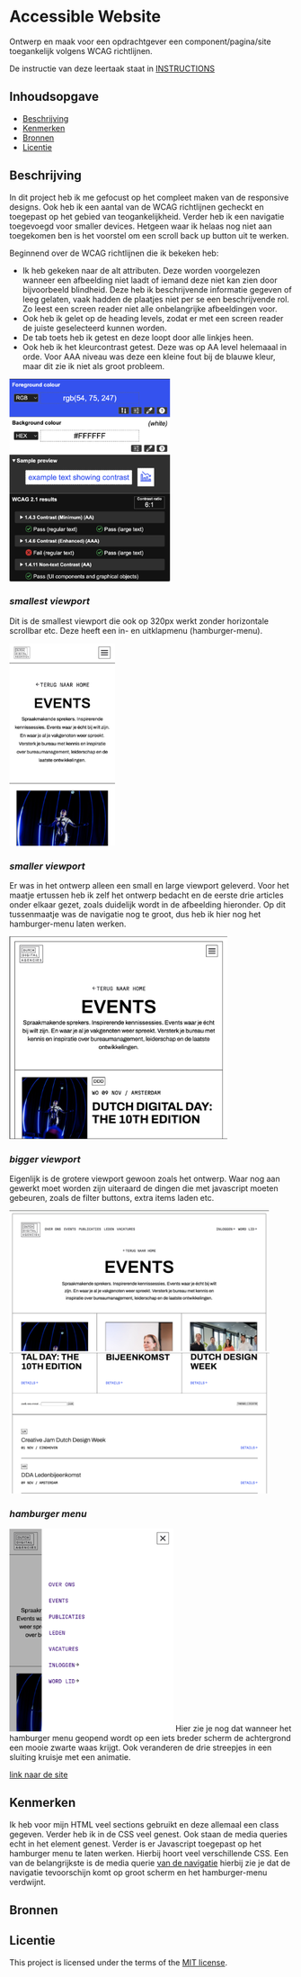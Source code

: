 # Accessible Website

Ontwerp en maak voor een opdrachtgever een component/pagina/site toegankelijk volgens WCAG richtlijnen.

De instructie van deze leertaak staat in [INSTRUCTIONS](https://github.com/fdnd-task/all-human-accessible-website/blob/main/docs/INSTRUCTIONS.md)

## Inhoudsopgave

  * [Beschrijving](#beschrijving)
  * [Kenmerken](#kenmerken)
  * [Bronnen](#bronnen)
  * [Licentie](#licentie)

## Beschrijving
In dit project heb ik me gefocust op het compleet maken van de responsive designs. Ook heb ik een aantal van de WCAG richtlijnen gecheckt en toegepast op het gebied van teogankelijkheid. Verder heb ik een navigatie toegevoegd voor smaller devices. Hetgeen waar ik helaas nog niet aan toegekomen ben is het voorstel om een scroll back up button uit te werken.

Beginnend over de WCAG richtlijnen die ik bekeken heb: 
* Ik heb gekeken naar de alt attributen. Deze worden voorgelezen wanneer een afbeelding niet laadt of iemand deze niet kan zien door bijvoorbeeld blindheid. Deze heb ik beschrijvende informatie gegeven of leeg gelaten, vaak hadden de plaatjes niet per se een beschrijvende rol. Zo leest een screen reader niet alle onbelangrijke afbeeldingen voor.
* Ook heb ik gelet op de heading levels, zodat er met een screen reader de juiste geselecteerd kunnen worden.
* De tab toets heb ik getest en deze loopt door alle linkjes heen.
* Ook heb ik het kleurcontrast getest. Deze was op AA level helemaaal in orde. Voor AAA niveau was deze een kleine fout bij de blauwe kleur, maar dit zie ik niet als groot probleem.

<img src=assets/color-contrast-blue.png alt="" height=360px>



### _**smallest viewport**_
Dit is de smallest viewport die ook op 320px werkt zonder horizontale scrollbar etc. Deze heeft een in- en uitklapmenu (hamburger-menu).

<img src=assets/smallest-viewport.png alt="" height=360px>


### _**smaller viewport**_
Er was in het ontwerp alleen een small en large viewport geleverd. Voor het maatje ertussen heb ik zelf het ontwerp bedacht en de eerste drie articles onder elkaar gezet, zoals duidelijk wordt in de afbeelding hieronder. Op dit tussenmaatje was de navigatie nog te groot, dus heb ik hier nog het hamburger-menu laten werken.

<img src=assets/smaller-viewport(articles).png alt="" height=360px>


### _**bigger viewport**_
Eigenlijk is de grotere viewport gewoon zoals het ontwerp. Waar nog aan gewerkt moet worden zijn uiteraard de dingen die met javascript moeten gebeuren, zoals de filter buttons, extra items laden etc.

<img src=assets/big-viewport.png alt="" height=250px><img src=assets/big-viewport2.png alt="" height=250px>



### _**hamburger menu**_
<img src=assets/ham-menu-animatie.png alt="" height=360px>
Hier zie je nog dat wanneer het hamburger menu geopend wordt op een iets breder scherm de achtergrond een mooie zwarte waas krijgt. Ook veranderen de drie streepjes in een sluiting kruisje met een animatie.



<a href="https://julesbruins.github.io/all-human-accessible-website/">link naar de site</a>

## Kenmerken
Ik heb voor mijn HTML veel sections gebruikt en deze allemaal een class gegeven. Verder heb ik in de CSS veel genest. Ook staan de media queries echt in het element genest. Verder is er Javascript toegepast op het hamburger menu te laten werken. Hierbij hoort veel verschillende CSS. Een van de belangrijkste is de media querie <a href="https://github.com/julesbruins/all-human-accessible-website/blob/e1b704967bf6aa3976918c748022cd14f43d82b3/styles.css#L582-L603">van de navigatie</a> hierbij zie je dat de navigatie tevoorschijn komt op groot scherm en het hamburger-menu verdwijnt. 


## Bronnen

## Licentie
This project is licensed under the terms of the [MIT license](./LICENSE).
